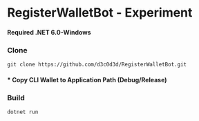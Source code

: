 # RegisterWalletBot - Experiment

#### Required .NET 6.0-Windows


### Clone
```
git clone https://github.com/d3c0d3d/RegisterWalletBot.git
```
#### * Copy CLI Wallet to Application Path (Debug/Release)

### Build
```
dotnet run
```
